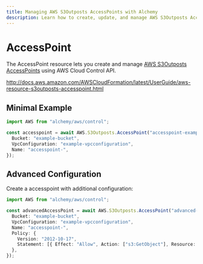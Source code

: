 ```yaml
---
title: Managing AWS S3Outposts AccessPoints with Alchemy
description: Learn how to create, update, and manage AWS S3Outposts AccessPoints using Alchemy Cloud Control.
---
```


# AccessPoint

The AccessPoint resource lets you create and manage [AWS S3Outposts AccessPoints](https://docs.aws.amazon.com/s3outposts/latest/userguide/) using AWS Cloud Control API.

http://docs.aws.amazon.com/AWSCloudFormation/latest/UserGuide/aws-resource-s3outposts-accesspoint.html

## Minimal Example

```ts
import AWS from "alchemy/aws/control";

const accesspoint = await AWS.S3Outposts.AccessPoint("accesspoint-example", {
  Bucket: "example-bucket",
  VpcConfiguration: "example-vpcconfiguration",
  Name: "accesspoint-",
});
```

## Advanced Configuration

Create a accesspoint with additional configuration:

```ts
import AWS from "alchemy/aws/control";

const advancedAccessPoint = await AWS.S3Outposts.AccessPoint("advanced-accesspoint", {
  Bucket: "example-bucket",
  VpcConfiguration: "example-vpcconfiguration",
  Name: "accesspoint-",
  Policy: {
    Version: "2012-10-17",
    Statement: [{ Effect: "Allow", Action: ["s3:GetObject"], Resource: "*" }],
  },
});
```

